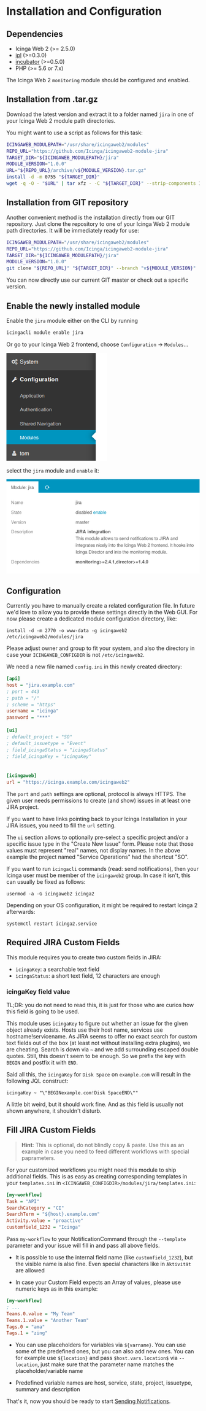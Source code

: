 Installation and Configuration
==============================

Dependencies
------------

* Icinga Web 2 (&gt;= 2.5.0)
* [ipl](https://github.com/Icinga/icingaweb2-module-ipl) (>=0.3.0)
* [incubator](https://github.com/Icinga/icingaweb2-module-incubator) (>=0.5.0)
* PHP (&gt;= 5.6 or 7.x)

The Icinga Web 2 `monitoring` module should be configured and enabled.

Installation from .tar.gz
-------------------------

Download the latest version and extract it to a folder named `jira`
in one of your Icinga Web 2 module path directories.

You might want to use a script as follows for this task:
```sh
ICINGAWEB_MODULEPATH="/usr/share/icingaweb2/modules"
REPO_URL="https://github.com/Icinga/icingaweb2-module-jira"
TARGET_DIR="${ICINGAWEB_MODULEPATH}/jira"
MODULE_VERSION="1.0.0"
URL="${REPO_URL}/archive/v${MODULE_VERSION}.tar.gz"
install -d -m 0755 "${TARGET_DIR}"
wget -q -O - "$URL" | tar xfz - -C "${TARGET_DIR}" --strip-components 1
```

Installation from GIT repository
--------------------------------

Another convenient method is the installation directly from our GIT repository.
Just clone the repository to one of your Icinga Web 2 module path directories.
It will be immediately ready for use:

```sh
ICINGAWEB_MODULEPATH="/usr/share/icingaweb2/modules"
REPO_URL="https://github.com/Icinga/icingaweb2-module-jira"
TARGET_DIR="${ICINGAWEB_MODULEPATH}/jira"
MODULE_VERSION="1.0.0"
git clone "${REPO_URL}" "${TARGET_DIR}" --branch "v${MODULE_VERSION}"
```

You can now directly use our current GIT master or check out a specific version.

Enable the newly installed module
---------------------------------

Enable the `jira` module either on the CLI by running

```sh
icingacli module enable jira
```

Or go to your Icinga Web 2 frontend, choose `Configuration` -&gt; `Modules`...

![Configuration - Modules](screenshot/menu_configuration_modules.png)

select the `jira` module and `enable` it:

![Jira module details](screenshot/configuration_module_details.png)


Configuration
-------------

Currently you have to manually create a related configuration file. In future
we'd love to allow you to provide these settings directly in the Web GUI. For now
please create a dedicated module configuration directory, like:

    install -d -m 2770 -o www-data -g icingaweb2 /etc/icingaweb2/modules/jira

Please adjust owner and group to fit your system, and also the directory in case
your `ICINGAWEB_CONFIGDIR` is not `/etc/icingaweb2`.

We need a new file named `config.ini` in this newly created directory:

```ini
[api]
host = "jira.example.com"
; port = 443
; path = "/"
; scheme = "https"
username = "icinga"
password = "***"

[ui]
; default_project = "SO"
; default_issuetype = "Event"
; field_icingaStatus = "icingaStatus"
; field_icingaKey = "icingaKey"


[icingaweb]
url = "https://icinga.example.com/icingaweb2"
```

The `port` and `path` settings are optional, protocol is always HTTPS. The
given user needs permissions to create (and show) issues in at least one JIRA
project.

If you want to have links pointing back to your Icinga Installation in your
JIRA issues, you need to fill the `url` setting.

The `ui` section allows to optionally pre-select a specific project and/or a
specific issue type in the "Create New Issue" form. Please note that those
values must represent "real" names, not display names. In the above example
the project named "Service Operations" had the shortcut "SO".

If you want to run `icingacli` commands (read: send notifications), then your
Icinga user must be member of the `icingaweb2` group. In case it isn't, this
can usually be fixed as follows:

    usermod -a -G icingaweb2 icinga2

Depending on your OS configuration, it might be required to restart Icinga 2
afterwards:

    systemctl restart icinga2.service

Required JIRA Custom Fields
---------------------------

This module requires you to create two custom fields in JIRA:

* `icingaKey`: a searchable text field
* `icingaStatus`: a short text field, 12 characters are enough

### icingaKey field value

TL;DR: you do not need to read this, it is just for those who are curios how
this field is going to be used.

This module uses `icingaKey` to figure out whether an issue for the given object
already exists. Hosts use their host name, services use hostname!servicename.
As JIRA seems to offer no exact search for custom text fields out of the box (at
least not without installing extra plugins), we are cheating. Search is down via
`~` and we add surrounding escaped double quotes. Still, this doesn't seem to be
enough. So we prefix the key with `BEGIN` and postfix it with `END`.

Said all this, the `icingaKey` for `Disk Space` on `example.com` will result in the
following JQL construct:

    icingaKey ~ "\"BEGINexample.com!Disk SpaceEND\""

A little bit weird, but it should work fine. And as this field is usually not
shown anywhere, it shouldn't disturb.

Fill JIRA Custom Fields
-----------------------

> **Hint**: This is optional, do not blindly copy & paste. Use this as an
> example in case you need to feed different workflows with special paprameters.

For your customized workflows you might need this module to ship additional
fields. This is as easy as creating corresponding templates in your `templates.ini`
in `<ICINGAWEB_CONFIGDIR>/modules/jira/templates.ini`:

```ini
[my-workflow]
Task = "API"
SearchCategory = "CI"
SearchTerm = "${host}.example.com"
Activity.value = "proactive"
customfield_1232 = "Icinga"
```

Pass `my-workflow` to your NotificationCommand through the `--template` parameter
and your issue will fill in and pass all above fields.

* It is possible to use the internal field name (like `customfield_1232`), but
  the visible name is also fine. Even special characters like in `Aktivität` are
  allowed

* In case your Custom Field expects an Array of values, please use numeric keys
  as in this example:

```ini
[my-workflow]
; ...
Teams.0.value = "My Team"
Teams.1.value = "Another Team"
Tags.0 = "ama"
Tags.1 = "zing"
```

* You can use placeholders for variables via `${varname}`. You can use some of
  the predefined ones, but you can also add new ones. You can for example use
  `${location}` and pass `$host.vars.location$` via `--location`, just make sure
  that the parameter name matches the placeholder/variable name

* Predefined variable names are host, service, state, project, issuetype, summary
  and description

That's it, now you should be ready to start [Sending Notifications](10-Notifications.md).
